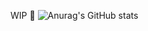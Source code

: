 WIP 👋
![Anurag's GitHub stats](https://github-readme-stats.vercel.app/api?username=oxer10_icons=true&theme=shadow_green)
